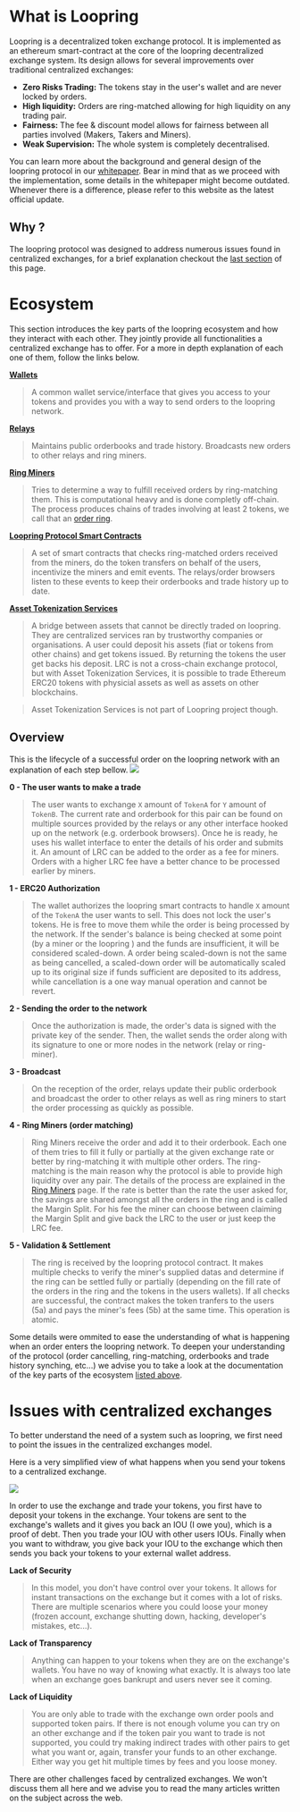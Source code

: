 # What is Loopring

Loopring is a decentralized token exchange protocol. It is implemented as an ethereum smart-contract at the core of the loopring decentralized exchange system. Its design allows for several improvements over traditional centralized exchanges:

* **Zero Risks Trading:** The tokens stay in the user's wallet and are never locked by orders.
* **High liquidity:** Orders are ring-matched allowing for high liquidity on any trading pair.
* **Fairness:** The fee & discount model allows for fairness between all parties involved (Makers, Takers and Miners).
* **Weak Supervision:** The whole system is completely decentralised.

You can learn more about the background and general design of the loopring protocol in our [whitepaper](https://github.com/Loopring/whitepaper/raw/master/en_whitepaper.pdf).
Bear in mind that as we proceed with the implementation, some details in the whitepaper might become outdated. Whenever there is a difference, please refer to this website as the latest official update.

## Why ?
The loopring protocol was designed to address numerous issues found in centralized exchanges, for a brief explanation checkout the [last section](overview.md#issues-with-centralized-exchanges) of this page.

# Ecosystem

This section introduces the key parts of the loopring ecosystem and how they interact with each other. They jointly provide all functionalities a centralized exchange has to offer. For a more in depth explanation of each one of them, follow the links below.

**[Wallets](./projects/wallet.md)**
>A common wallet service/interface that gives you access to your tokens and provides you with a way to send orders to the loopring network.

**[Relays](./projects/relay.md)**
>Maintains public orderbooks and trade history. Broadcasts new orders to other relays and ring miners.

**[Ring Miners](./projects/ringminer.md)**
>Tries to determine a way to fulfill received orders by ring-matching them. This is computational heavy and is done completly off-chain. The process produces chains of trades involving at least 2 tokens, we call that an [order ring](./projects/protocol.md#order-ring).

**[Loopring Protocol Smart Contracts](./projects/protocol.md)**
>A set of smart contracts that checks ring-matched orders received from the miners, do the token transfers on behalf of the users, incentivize the miners and emit events. The relays/order browsers listen to these events to keep their orderbooks and trade history up to date.

**[Asset Tokenization Services](./projects/tokenization.md)**
> A bridge between assets that cannot be directly traded on loopring. They are centralized services ran by trustworthy companies or organisations. A user could deposit his assets (fiat or tokens from other chains) and get tokens issued. By returning the tokens the user get backs his deposit. LRC is not a cross-chain exchange protocol, but with Asset Tokenization Services, it is possible to trade Ethereum ERC20 tokens with physicial assets as well as assets on other blockchains.

> Asset Tokenization Services is not part of Loopring project though.

## Overview
This is the lifecycle of a successful order on the loopring network with an explanation of each step bellow.
![](./img/diagrams/loopring-overview.png)

**0 - The user wants to make a trade**
>The user wants to exchange `X` amount of `TokenA` for `Y` amount of `TokenB`. The current rate and orderbook for this pair can be found on multiple sources provided by the relays or any other interface hooked up on the network (e.g. orderbook browsers). Once he is ready, he uses his wallet interface to enter the details of his order and submits it. An amount of LRC can be added to the order as a fee for miners. Orders with a higher LRC fee have a better chance to be processed earlier by miners.

**1 - ERC20 Authorization**
>The wallet authorizes the loopring smart contracts to handle `X` amount of the `TokenA` the user wants to sell. This does not lock the user's tokens. He is free to move them while the order is being processed by the network. If the sender's balance is being checked at some point (by a miner or the loopring ) and the funds are insufficient, it will be considered scaled-down. A order being scaled-down is not the same as being cancelled, a scaled-down order will be automatically scaled up to its original size if funds sufficient are deposited to its address, while cancellation is a one way manual operation and cannot be revert.

**2 - Sending the order to the network**
>Once the authorization is made, the order's data is signed with the private key of the sender. Then, the wallet sends the order along with its signature to one or more nodes in the network (relay or ring-miner).

**3 - Broadcast**
>On the reception of the order, relays update their public orderbook and broadcast the order to other relays as well as ring miners to start the order processing as quickly as possible.

**4 - Ring Miners (order matching)**
>Ring Miners receive the order and add it to their orderbook. Each one of them tries to fill it fully or partially at the given exchange rate or better by ring-matching it with multiple other orders. The ring-matching is the main reason why the protocol is able to provide high liquidity over any pair. The details of the process are explained in the [Ring Miners](./projects/ringminer.md) page.
If the rate is better than the rate the user asked for, the savings are shared amongst all the orders in the ring and is called the Margin Split. For his fee the miner can choose between claiming the Margin Split and give back the LRC to the user or just keep the LRC fee.

**5 - Validation & Settlement**
>The ring is received by the loopring protocol contract. It makes multiple checks to verify the miner's supplied datas and determine if the ring can be settled fully or partially (depending on the fill rate of the orders in the ring and the tokens in the users wallets). If all checks are successful, the contract makes the token tranfers to the users (5a) and pays the miner's fees (5b) at the same time. This operation is atomic.

Some details were ommited to ease the understanding of what is happening when an order enters the loopring network. To deepen your understanding of the protocol (order cancelling, ring-matching, orderbooks and trade history synching, etc...) we advise you to take a look at the documentation of the key parts of the ecosystem [listed above](overview.md#ecosystem).


# Issues with centralized exchanges
To better understand the need of a system such as loopring, we first need to point the issues in the centralized exchanges model.

Here is a very simplified view of what happens when you send your tokens to a centralized exchange.

![](./img/diagrams/centralized-model.png)

In order to use the exchange and trade your tokens, you first have to deposit your tokens in the exchange. Your tokens are sent to the exchange's wallets and it gives you back an IOU (I owe you), which is a proof of debt. Then you trade your IOU with other users IOUs. Finally when you want to withdraw, you give back your IOU to the exchange which then sends you back your tokens to your external wallet address.

**Lack of Security**
> In this model, you don't have control over your tokens. It allows for instant transactions on the exchange but it comes with a lot of risks. There are multiple scenarios where you could loose your money (frozen account, exchange shutting down, hacking, developer's mistakes, etc...).

**Lack of Transparency**
> Anything can happen to your tokens when they are on the exchange's wallets. You have no way of knowing what exactly. It is always too late when an exchange goes bankrupt and users never see it coming.

**Lack of Liquidity**
> You are only able to trade with the exchange own order pools and supported token pairs. If there is not enough volume you can try on an other exchange and if the token pair you want to trade is not supported, you could try making indirect trades with other pairs to get what you want or, again, transfer your funds to an other exchange. Either way you get hit multiple times by fees and you loose money.

There are other challenges faced by centralized exchanges. We won't discuss them all here and we advise you to read the many articles written on the subject across the web.